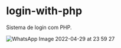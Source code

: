 # login-with-php
Sistema de login com PHP.

![WhatsApp Image 2022-04-29 at 23 59 27](https://user-images.githubusercontent.com/81524432/166087995-b0fb79d9-83bd-45e0-8c95-618aebb71d6f.jpeg)

